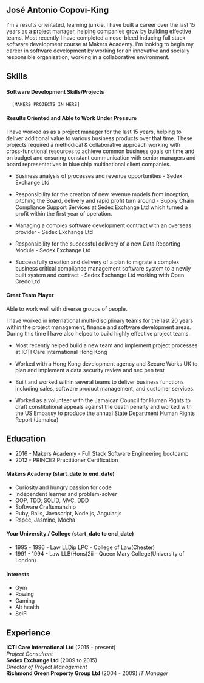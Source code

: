 ## José Antonio Copovi-King

I'm a results orientated, learning junkie. I have built a career over the last 15 years as a project manager, helping companies grow by building effective teams. Most recently I have completed a nose-bleed inducing full stack software development course at Makers Academy. I'm looking to begin my career in software development by working for an innovative and socially responsible organisation, working in a collaborative environment.


## Skills

#### Software Development Skills/Projects

      [MAKERS PROJECTS IN HERE]

#### Results Oriented and Able to Work Under Pressure

I have worked as as a project manager for the last 15 years, helping to deliver additional value to various business products over that time. These projects required a methodical & collaborative  approach working with cross-functional resources to achieve common business goals on time and on budget and ensuring constant communication with senior managers and board representatives in blue chip multinational client companies.

- Business analysis of processes and revenue opportunities - Sedex Exchange Ltd

- Responsibility for the creation of new revenue models from inception, pitching the Board, delivery and rapid profit turn around - Supply Chain Compliance Support Services at Sedex Exchange Ltd which turned a profit within the first year of operation.

- Managing a complex software development contract with an overseas provider - Sedex Exchange Ltd

- Responsibility for the successful delivery of a new Data Reporting Module - Sedex Exchange Ltd

- Successfully creation and delivery of a plan to migrate a complex business critical compliance management software system to a newly built system and contract - Sedex Exchange Ltd working with Open Credo Ltd.


#### Great Team Player

Able to work well with diverse groups of people.

I have worked in international multi-disciplinary teams for the last 20 years within the project management, finance and software development areas.  During this time I have also helped to build highly effective project teams.

- Most recently helped build a new team and implement project processes at ICTI Care international Hong Kong

- Worked with a Hong Kong development agency and Secure Works UK to plan and implement a data security review and sec pen test

- Built and worked within several teams to deliver business functions including sales, software product management, and customer services.

- Worked as a volunteer with the Jamaican Council for Human Rights to draft constitutional appeals against the death  penalty and worked with the US Embassy to produce the annual State Department Human Rights Report (Jamaica)


## Education

- 2016  - Makers Academy - Full Stack Software Engineering bootcamp
- 2012 - PRINCE2 Practitioner Certification

#### Makers Academy (start_date to end_date)

- Curiosity and hungry passion for code
- Independent learner and problem-solver
- OOP, TDD, SOLID, MVC, DDD
- Software Craftsmanship
- Ruby, Rails, Javascript, Node.js, Angular.js
- Rspec, Jasmine, Mocha

#### Your University / College (start_date to end_date)

- 1995 - 1996 - Law LLDip LPC - College of Law(Chester)
- 1991 - 1994 - Law LLB(Hons)2ii - Queen Mary College(University of London)

#### Interests
- Gym
- Rowing
- Gaming
- Alt health
- SciFi

## Experience

**ICTI Care International Ltd** (2015 - present)    
*Project Consultant*  
**Sedex Exchange Ltd** (2009 to 2015)   
*Director of Project Management*  
**Richmond Green Property Group Ltd** (2004 - 2009)
*IT Manager*
